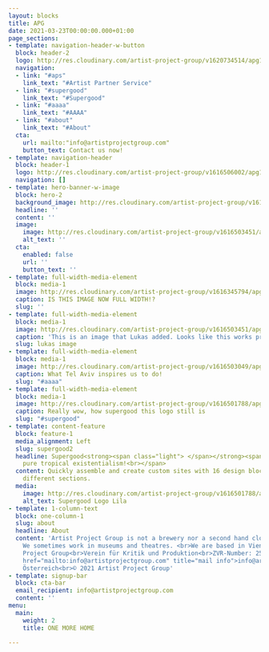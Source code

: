 ```yaml
---
layout: blocks
title: APG
date: 2021-03-23T00:00:00.000+01:00
page_sections:
- template: navigation-header-w-button
  block: header-2
  logo: http://res.cloudinary.com/artist-project-group/v1620734514/apg1/FORMODIFIED_mwnko2.svg
  navigation:
  - link: "#aps"
    link_text: "#Artist Partner Service"
  - link: "#supergood"
    link_text: "#Supergood"
  - link: "#aaaa"
    link_text: "#AAAA"
  - link: "#about"
    link_text: "#About"
  cta:
    url: mailto:"info@artistprojectgroup.com"
    button_text: Contact us now!
- template: navigation-header
  block: header-1
  logo: http://res.cloudinary.com/artist-project-group/v1616506002/apg1/APG_Logo_Dev_V11_3A_RGB_700x_wgh1ef.png
  navigation: []
- template: hero-banner-w-image
  block: hero-2
  background_image: http://res.cloudinary.com/artist-project-group/v1616345794/apg1/firewatch_2_jzctfk.jpg
  headline: ''
  content: ''
  image:
    image: http://res.cloudinary.com/artist-project-group/v1616503451/apg1/APG_Logo_Dev_V11_3A_RGB_web_oncyhg.svg
    alt_text: ''
  cta:
    enabled: false
    url: ''
    button_text: ''
- template: full-width-media-element
  block: media-1
  image: http://res.cloudinary.com/artist-project-group/v1616345794/apg1/firewatch_1_b4r0mb.jpg
  caption: IS THIS IMAGE NOW FULL WIDTH!?
  slug: ''
- template: full-width-media-element
  block: media-1
  image: http://res.cloudinary.com/artist-project-group/v1616503451/apg1/APG_Logo_Dev_V11_3A_RGB_web_oncyhg.svg
  caption: 'This is an image that Lukas added. Looks like this works pretty well. '
  slug: lukas image
- template: full-width-media-element
  block: media-1
  image: http://res.cloudinary.com/artist-project-group/v1616503049/apg1/AAAA_Logo_web_bqkivv.svg
  caption: What Tel Aviv inspires us to do!
  slug: "#aaaa"
- template: full-width-media-element
  block: media-1
  image: http://res.cloudinary.com/artist-project-group/v1616501788/apg1/Supergood_Logo_Lila_RGB_mxexsc.svg
  caption: Really wow, how supergood this logo still is
  slug: "#supergood"
- template: content-feature
  block: feature-1
  media_alignment: Left
  slug: supergood2
  headline: Supergood<strong><span class="light"> </span></strong><span class="light">is
    pure tropical existentialism!<br></span>
  content: Quickly assemble and create custom sites with 16 design blocks for seven
    different sections.
  media:
    image: http://res.cloudinary.com/artist-project-group/v1616501788/apg1/Supergood_Logo_Lila_RGB_mxexsc.svg
    alt_text: Supergood Logo Lila
- template: 1-column-text
  block: one-column-1
  slug: about
  headline: About
  content: 'Artist Project Group is not a brewery nor a second hand clothing store.
    We sometimes work in museums and theatres. <br>We are based in Vienna, Austria.<br><br><strong>Impressum</strong><br>Artist
    Project Group<br>Verein für Kritik und Produktion<br>ZVR-Number: 253007094<br><a
    href="mailto:info@artistprojectgroup.com" title="mail info">info@artistprojectgroup.com</a><br>Wien,
    Österreich<br>© 2021 Artist Project Group'
- template: signup-bar
  block: cta-bar
  email_recipient: info@artistprojectgroup.com
  content: ''
menu:
  main:
    weight: 2
    title: ONE MORE HOME

---
```

